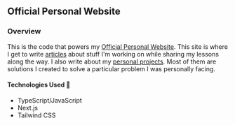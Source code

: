 ## Official Personal Website
### Overview

This is the code that powers my [Official Personal Website](https://ronnielutalo.github.io/blog/). This site is where I get to write [articles](https://ronnielutalo.github.io/blog/) about stuff I'm working on while sharing my lessons along the way. I also write about my [personal projects](https://ronnielutalo.github.io/projects/). Most of them are solutions I created to solve a particular problem I was personally facing.

#### Technologies Used 🚀
- TypeScript/JavaScript
- Next.js
- Tailwind CSS
